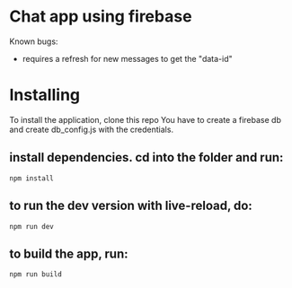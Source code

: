 # Chat app using firebase

Known bugs:

- requires a refresh for new messages to get the "data-id"

# Installing

To install the application, clone this repo
You have to create a firebase db and create db_config.js with the credentials.

## install dependencies. cd into the folder and run:

`npm install`

## to run the dev version with live-reload, do:

`npm run dev`

## to build the app, run:

`npm run build`
